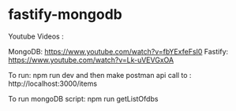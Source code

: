 # fastify-mongodb

Youtube Videos : 

MongoDB: https://www.youtube.com/watch?v=fbYExfeFsI0 
Fastify: https://www.youtube.com/watch?v=Lk-uVEVGxOA 

To run: 
npm run dev 
and then make postman api call to : http://localhost:3000/items 

To run mongoDB script:
npm run getListOfdbs




